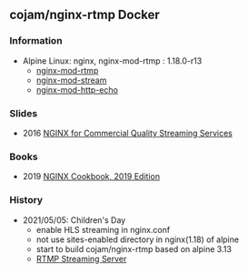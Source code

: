 ## cojam/nginx-rtmp Docker


### Information
- Alpine Linux: nginx, nginx-mod-rtmp : 1.18.0-r13
    - [nginx-mod-rtmp](https://pkgs.alpinelinux.org/packages?name=nginx-mod-rtmp&branch=v3.13)
    - [nginx-mod-stream](https://pkgs.alpinelinux.org/packages?name=nginx-mod-stream&branch=v3.13)
    - [nginx-mod-http-echo](https://pkgs.alpinelinux.org/packages?name=nginx-mod-http-echo&branch=v3.13)


### Slides
- 2016 [NGINX for Commercial Quality Streaming Services](https://www.nginx.com/wp-content/uploads/2018/12/NGINX-Conf-2018-slides_Choi-streaming.pdf)

### Books
- 2019 [NGINX Cookbook, 2019 Edition](https://www.nginx.com/resources/library/nginx-cookbook-2019-edition/)


### History
- 2021/05/05: Children's Day
    - enable HLS streaming in nginx.conf
    - not use sites-enabled directory in nginx(1.18) of alpine
    - start to build cojam/nginx-rtmp based on alpine 3.13
    - [RTMP Streaming Server](https://www.scaleway.com/en/docs/setup-rtmp-streaming-server/)



